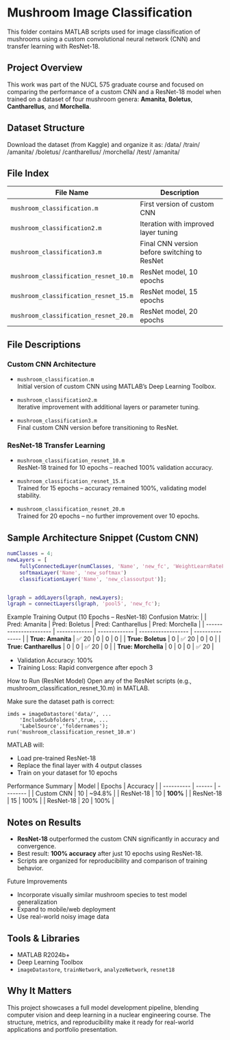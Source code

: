 # Mushroom Image Classification

This folder contains MATLAB scripts used for image classification of mushrooms using a custom convolutional neural network (CNN) and transfer learning with ResNet-18. 

## Project Overview

This work was part of the NUCL 575 graduate course and focused on comparing the performance of a custom CNN and a ResNet-18 model when trained on a dataset of four mushroom genera: **Amanita**, **Boletus**, **Cantharellus**, and **Morchella**.

## Dataset Structure

Download the dataset (from Kaggle) and organize it as:
/data/
/train/
/amanita/
/boletus/
/cantharellus/
/morchella/
/test/
/amanita/

## File Index

| File Name                             | Description                                  |
| ------------------------------------- | -------------------------------------------- |
| `mushroom_classification.m`           | First version of custom CNN                  |
| `mushroom_classification2.m`          | Iteration with improved layer tuning         |
| `mushroom_classification3.m`          | Final CNN version before switching to ResNet |
| `mushroom_classification_resnet_10.m` | ResNet model, 10 epochs                      |
| `mushroom_classification_resnet_15.m` | ResNet model, 15 epochs                      |
| `mushroom_classification_resnet_20.m` | ResNet model, 20 epochs                      |


## File Descriptions

### Custom CNN Architecture
- `mushroom_classification.m`  
  Initial version of custom CNN using MATLAB’s Deep Learning Toolbox.
  
- `mushroom_classification2.m`  
  Iterative improvement with additional layers or parameter tuning.
  
- `mushroom_classification3.m`  
  Final custom CNN version before transitioning to ResNet.

### ResNet-18 Transfer Learning
- `mushroom_classification_resnet_10.m`  
  ResNet-18 trained for 10 epochs – reached 100% validation accuracy.
  
- `mushroom_classification_resnet_15.m`  
  Trained for 15 epochs – accuracy remained 100%, validating model stability.
  
- `mushroom_classification_resnet_20.m`  
  Trained for 20 epochs – no further improvement over 10 epochs.

## Sample Architecture Snippet (Custom CNN)

```matlab
numClasses = 4;
newLayers = [
    fullyConnectedLayer(numClasses, 'Name', 'new_fc', 'WeightLearnRateFactor', 10, 'BiasLearnRateFactor', 10)
    softmaxLayer('Name', 'new_softmax')
    classificationLayer('Name', 'new_classoutput')];


lgraph = addLayers(lgraph, newLayers);
lgraph = connectLayers(lgraph, 'pool5', 'new_fc');

```

Example Training Output (10 Epochs – ResNet-18)
Confusion Matrix:
|                        | Pred: Amanita | Pred: Boletus | Pred: Cantharellus | Pred: Morchella |
| ---------------------- | ------------- | ------------- | ------------------ | --------------- |
| **True: Amanita**      | ✅ 20          | 0             | 0                  | 0               |
| **True: Boletus**      | 0             | ✅ 20          | 0                  | 0               |
| **True: Cantharellus** | 0             | 0             | ✅ 20               | 0               |
| **True: Morchella**    | 0             | 0             | 0                  | ✅ 20            |

- Validation Accuracy: 100%
- Training Loss: Rapid convergence after epoch 3

How to Run (ResNet Model)
Open any of the ResNet scripts (e.g., mushroom_classification_resnet_10.m) in MATLAB.

Make sure the dataset path is correct:
```
imds = imageDatastore('data/', ...
    'IncludeSubfolders',true, ...
    'LabelSource','foldernames');
run('mushroom_classification_resnet_10.m')
```
MATLAB will:
- Load pre-trained ResNet-18
- Replace the final layer with 4 output classes
- Train on your dataset for 10 epochs

Performance Summary
| Model      | Epochs | Accuracy |
| ---------- | ------ | -------- |
| Custom CNN | 10     | \~94.8%  |
| ResNet-18  | 10     | **100%** |
| ResNet-18  | 15     | 100%     |
| ResNet-18  | 20     | 100%     |


## Notes on Results
- **ResNet-18** outperformed the custom CNN significantly in accuracy and convergence.
- Best result: **100% accuracy** after just 10 epochs using ResNet-18.
- Scripts are organized for reproducibility and comparison of training behavior.

Future Improvements
- Incorporate visually similar mushroom species to test model generalization
- Expand to mobile/web deployment
- Use real-world noisy image data

## Tools & Libraries
- MATLAB R2024b+
- Deep Learning Toolbox
- `imageDatastore`, `trainNetwork`, `analyzeNetwork`, `resnet18`

## Why It Matters
This project showcases a full model development pipeline, blending computer vision and deep learning in a nuclear engineering course. The structure, metrics, and reproducibility make it ready for real-world applications and portfolio presentation.

